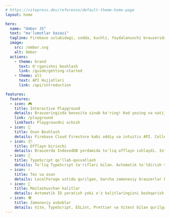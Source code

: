 ```yaml
---
# https://vitepress.dev/reference/default-theme-home-page
layout: home

hero:
  name: "Ombor JS"
  text: "ma'lumotlar bazasi"
  tagline: Firebase uslubidagi, sodda, kuchli, foydalanuvchi brauzerida saqlanadigan, IndexedDB ma'lumotlar bazasi asosidagi offlayn ma'lumotlar bazasi.
  image:
    src: /ombor.svg
    alt: Ombor
  actions:
    - theme: brand
      text: O'rganishni boshlash
      link: /guide/getting-started
    - theme: alt
      text: API Hujjatlari
      link: /api/introduction

features:
  features:
  - icon: 🎮
    title: Interactive Playground
    details: Brauzeringizda bevosita sinab ko'ring! Kod yozing va natijalarni real vaqtda ko'ring.
    link: /playground
    linkText: Playgroundni ochish
  - icon: 🚀
    title: Oson Boshlash
    details: Firebase Cloud Firestore kabi oddiy va intuitiv API. Collection va Document tushunchasi bilan ishlash.
  - icon: 📦
    title: Offlayn birinchi
    details: Brauzerda IndexedDB yordamida to'liq offlayn ishlaydi. Internet aloqasi talab qilinmaydi.
  - icon: 🎯
    title: TypeScript qo'llab-quvvatlash
    details: To'liq TypeScript ta'riflari bilan. Avtomatik to'ldirish va type xavfsizligi.
  - icon: ⚡
    title: Tez va oson
    details: LocalForage ustida qurilgan, barcha zamonaviy brauzerlar bilan ishlaydi. Nol konfiguratsiya kerak.
  - icon: 🔑
    title: Moslashuvchan kalitlar
    details: Avtomatik ID yaratish yoki o'z kalitlaringizni boshqarish imkoniyati.
  - icon: 🛠️
    title: Zamonaviy asboblar
    details: Vite, TypeScript, ESLint, Prettier va Vitest bilan qurilgan zamonaviy ishlab chiqish muhiti.
---
```


